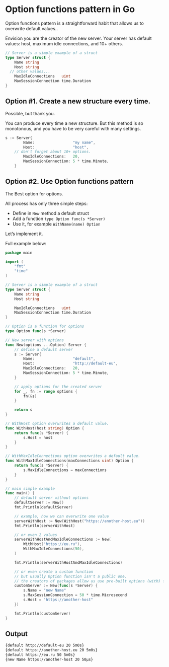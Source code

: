 # Option functions pattern in Go

Option functions pattern is a straightforward habit that allows us to overwrite default values..

Envision you are the creator of the new server. Your server has default values: host, maximum idle connections, and 10+ others.

```go
// Server is a simple example of a struct
type Server struct {
	Name string
	Host string
  // other values...
	MaxIdleConnections   uint
	MaxSessionConnection time.Duration
}
```

## Option #1. Create a new structure every time.

Possible, but thank you.

You can produce every time a new structure. But this method is so monotonous, and you have to be very careful with many settings.

```go
s := Server{
		Name:                 "my name",
		Host:                 "host",
    // don't forget about 10+ options.
		MaxIdleConnections:   20,
		MaxSessionConnection: 5 * time.Minute,
	}
```

## Option #2.  Use Option functions pattern

The Best option for options.

All process has only three simple steps:

- Define in `New` method a default struct
- Add a function `type Option func(s *Server)`
- Use it, for example `WithName(name) Option`

Let’s implement it.

Full example below:

```go
package main

import (
	"fmt"
	"time"
)

// Server is a simple example of a struct
type Server struct {
	Name string
	Host string

	MaxIdleConnections   uint
	MaxSessionConnection time.Duration
}

// Option is a function for options
type Option func(s *Server)

// New server with options
func New(options ...Option) Server {
	// define a default server
	s := Server{
		Name:                 "default",
		Host:                 "http://default-eu",
		MaxIdleConnections:   20,
		MaxSessionConnection: 5 * time.Minute,
	}

	// apply options for the created server
	for _, fn := range options {
		fn(&s)
	}

	return s
}

// WithHost option overwrites a default value.
func WithHost(host string) Option {
	return func(s *Server) {
		s.Host = host
	}
}

// WithMaxIdleConnections option overwrites a default value.
func WithMaxIdleConnections(maxConnections uint) Option {
	return func(s *Server) {
		s.MaxIdleConnections = maxConnections
	}
}

// main simple example
func main() {
	// default server without options
	defaultServer := New()
	fmt.Println(defaultServer)

	// example, how we can overwrite one value
	serverWithHost := New(WithHost("https://another-host.eu"))
	fmt.Println(serverWithHost)

	// or even 2 values
	serverWithHostAndMaxIdleConnections := New(
		WithHost("https://eu.ru"),
		WithMaxIdleConnections(50),
	)

	fmt.Println(serverWithHostAndMaxIdleConnections)

	// or even create a custom function
	// but usually Option function isn't a public one.
	// the creators of packages allow us use pre-built options (with) functions.
	customServer := New(func(s *Server) {
		s.Name = "new Name"
		s.MaxSessionConnection = 50 * time.Microsecond
		s.Host = "https://another-host"
	})

	fmt.Println(customServer)
}
```

## Output

```bash
{default http://default-eu 20 5m0s}
{default https://another-host.eu 20 5m0s}
{default https://eu.ru 50 5m0s}
{new Name https://another-host 20 50µs}
```